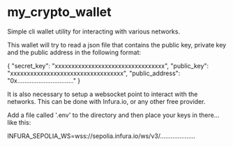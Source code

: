 # my_crypto_wallet
Simple cli wallet utility for interacting with various networks.

This wallet will try to read a json file that contains the public key, private key and the public address
in the following format:

{
  "secret_key": "xxxxxxxxxxxxxxxxxxxxxxxxxxxxxxxxx",
  "public_key": "xxxxxxxxxxxxxxxxxxxxxxxxxxxxxxxxxx",
  "public_address": "0x................................"
}

It is also necessary to setup a websocket point to interact with the networks. This can be done with Infura.io, or any other free provider.

Add a file called '.env' to the directory and then place your keys in there... like this:

INFURA_SEPOLIA_WS=wss://sepolia.infura.io/ws/v3/....................
